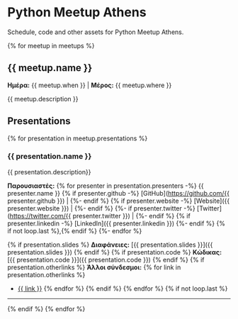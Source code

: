 # Python Meetup Athens

Schedule, code and other assets for Python Meetup Athens.


{% for meetup in meetups %}
## {{ meetup.name }}

**Ημέρα:** {{ meetup.when }} | **Μέρος:** {{ meetup.where }}

{{ meetup.description }}


## Presentations

{% for presentation in meetup.presentations %}
### {{ presentation.name }}

{{ presentation.description}}

**Παρουσιαστές:** {% for presenter in presentation.presenters -%}
    {{ presenter.name }} {% if presenter.github -%}
        [GitHub](https://github.com/{{ presenter.github }}) |
    {%- endif %}
    {% if presenter.website -%}
        [Website]({{ presenter.website }})  |
    {%- endif %}
    {%- if presenter.twitter -%}
        [Twitter](https://twitter.com/{{ presenter.twitter }}) |
    {%- endif %}
    {% if presenter.linkedin -%}
        [LinkedIn]({{ presenter.linkedin }})
    {%- endif %}
    {% if not loop.last %},{% endif %}
  {%- endfor %}

{% if presentation.slides %}
**Διαφάνειες:** [{{ presentation.slides }}]({{ presentation.slides }})
{% endif %}
{% if presentation.code %}
**Κώδικας:** [{{ presentation.code }}]({{ presentation.code }})
{% endif %}
{% if presentation.otherlinks %}
**Άλλοι σύνδεσμοι:**
{% for link in presentation.otherlinks %}
 * [{{ link }}](link)
{% endfor %}
{% endif %}
{% endfor %}
{% if not loop.last %}
----
{% endif %}
{% endfor %}
